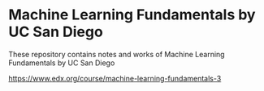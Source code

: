 # Machine Learning Fundamentals by UC San Diego
	
These repository contains notes and works of Machine Learning Fundamentals by UC San Diego

https://www.edx.org/course/machine-learning-fundamentals-3
